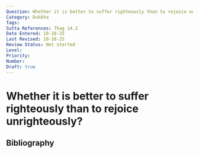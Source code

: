 ```yaml
---
Question: Whether it is better to suffer righteously than to rejoice unrighteously?
Category: Dukkha
Tags: 
Sutta References: Thag 14.2
Date Entered: 10-18-25
Last Revised: 10-18-25
Review Status: Not started
Level: 
Priority: 
Number: 
Draft: true
---
```


# Whether it is better to suffer righteously than to rejoice unrighteously?

## Bibliography

<!-- 

Notes:



-->